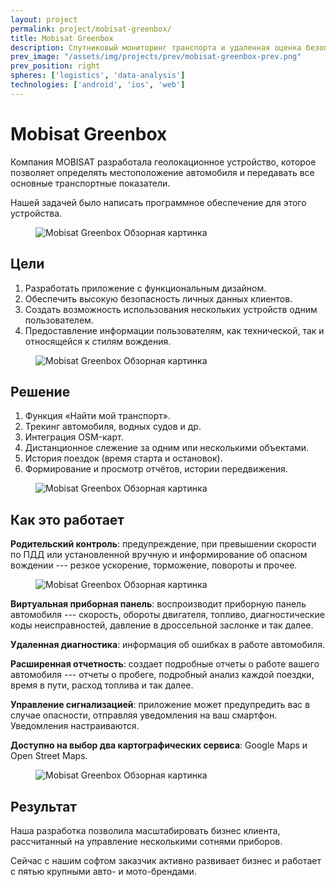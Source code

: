 ```yaml
---
layout: project
permalink: project/mobisat-greenbox/
title: Mobisat Greenbox
description: Спутниковый мониторинг транспорта и удаленная оценка безопасности вождения с мобильных устройств и личных компьютеров
prev_image: "/assets/img/projects/prev/mobisat-greenbox-prev.png"
prev_position: right
spheres: ['logistics', 'data-analysis']
technologies: ['android', 'ios', 'web']
---
```


# Mobisat Greenbox

Компания MOBISAT разработала геолокационное устройство, которое позволяет определять местоположение автомобиля и передавать все основные транспортные показатели.

Нашей задачей было написать программное обеспечение для этого устройства.

<figure>
    <img src="{{ site.baseurl }}/assets/img/projects/mobisat-greenbox/mobisat-greenbox-1-overview.png" alt="Mobisat Greenbox Обзорная картинка"/>
</figure>

## Цели

1. Разработать приложение с функциональным дизайном.
1. Обеспечить высокую безопасность личных данных клиентов.
1. Создать возможность использования нескольких устройств одним пользователем.
1. Предоставление информации пользователям, как технической, так и относящейся к стилям вождения.

<figure>
    <img src="{{ site.baseurl }}/assets/img/projects/mobisat-greenbox/mobisat-greenbox-2-profile.png" alt="Mobisat Greenbox Обзорная картинка"/>
</figure>

## Решение

1. Функция «Найти мой транспорт».
1. Трекинг автомобиля, водных судов и др.
1. Интеграция OSM-карт.
1. Дистанционное слежение за одним или несколькими объектами.
1. История поездок (время старта и остановок).
1. Формирование и просмотр отчётов, истории передвижения.

<figure>
    <img src="{{ site.baseurl }}/assets/img/projects/mobisat-greenbox/mobisat-greenbox-3-map.png" alt="Mobisat Greenbox Обзорная картинка"/>
</figure>

## Как это работает

**Родительский контроль**: предупреждение, при превышении скорости по ПДД или установленной вручную и информирование об опасном вождении --- резкое ускорение, торможение, повороты и прочее.

<figure>
    <img src="{{ site.baseurl }}/assets/img/projects/mobisat-greenbox/mobisat-greenbox-4-speed-violations.png" alt="Mobisat Greenbox Обзорная картинка"/>
</figure>

**Виртуальная приборная панель**: воспроизводит приборную панель автомобиля --- скорость, обороты двигателя, топливо, диагностические коды неисправностей, давление в дроссельной заслонке и так далее.

**Удаленная диагностика**: информация об ошибках в работе автомобиля.

**Расширенная отчетность**: создает подробные отчеты о работе вашего автомобиля --- отчеты о пробеге, подробный анализ каждой поездки, время в пути, расход топлива и так далее.

**Управление сигнализацией**: приложение может предупредить вас в случае опасности, отправляя уведомления на ваш смартфон. Уведомления настраиваются.

**Доступно на выбор два картографических сервиса**: Google Maps и Open Street Maps.

<figure>
    <img src="{{ site.baseurl }}/assets/img/projects/mobisat-greenbox/mobisat-greenbox-5-poi-area.png" alt="Mobisat Greenbox Обзорная картинка"/>
</figure>

## Результат

Наша разработка позволила масштабировать бизнес клиента, рассчитанный на управление несколькими сотнями приборов.

Сейчас с нашим софтом заказчик активно развивает бизнес и работает с пятью крупными авто- и мото-брендами.
